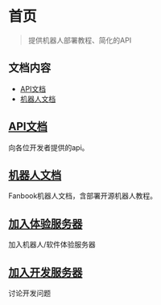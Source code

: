 
# 首页

> 提供机器人部署教程、简化的API

## 文档内容

- [API文档](/API文档)
- [机器人文档](/机器人文档)

## [API文档](/API文档)

向各位开发者提供的api。

## [机器人文档](/机器人文档)

Fanbook机器人文档，含部署开源机器人教程。

## [加入体验服务器](https://in.fanbook.cn/gSYQLFSU)

加入机器人/软件体验服务器

## [加入开发服务器](https://in.fanbook.cn/LmgLJF3N)

讨论开发问题
